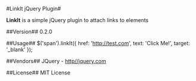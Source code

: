 #LinkIt jQuery Plugin#

**LinkIt** is a simple jQuery plugin to attach links to elements

##Version##
0.2.0

##Usage##
    $('span').linkIt({
        href: 'http://test.com',
        text: 'Click Me!',
        target: '_blank'
    });

##Vendors##
JQuery - [http//jquery.com](http//jquery.com)

##License##
MIT License

